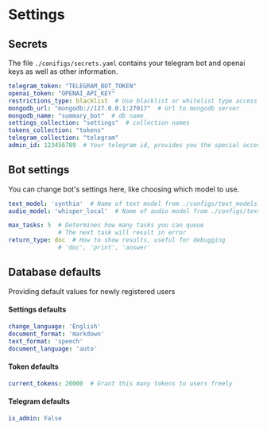 # Settings
## Secrets
The file `./conifigs/secrets.yaml` contains your telegram bot and openai keys as well as other information.
```yaml
telegram_token: "TELEGRAM_BOT_TOKEN"
openai_token: "OPENAI_API_KEY"
restrictions_type: blacklist  # Use blacklist or whitelist type access restriction
mongodb_url: "mongodb://127.0.0.1:27017"  # Url to mongodb server
mongodb_name: "summary_bot"  # db name
settings_collection: "settings"  # collection names
tokens_collection: "tokens"
telegram_collection: "telegram"
admin_id: 123456789  # Your telegram id, provides you the special access to bot
```

## Bot settings
You can change bot's settings here, like choosing which model to use.

```yaml
text_model: 'synthia'  # Name of text model from ./configs/text_models.yaml
audio_model: 'whisper_local'  # Name of audio model from ./configs/text_models.yaml

max_tasks: 5  # Determines how many tasks you can queue
              # The next task will result in error
return_type: doc  # How to show results, useful for debugging
              # 'doc', 'print', 'answer'

```

## Database defaults
Providing default values for newly registered users

#### Settings defaults
```yaml
change_language: 'English'
document_format: 'markdown'
text_format: 'speech'
document_language: 'auto'
```

#### Token defaults

```yaml
current_tokens: 20000  # Grant this many tokens to users freely
```

#### Telegram defaults

```yaml
is_admin: False
```
